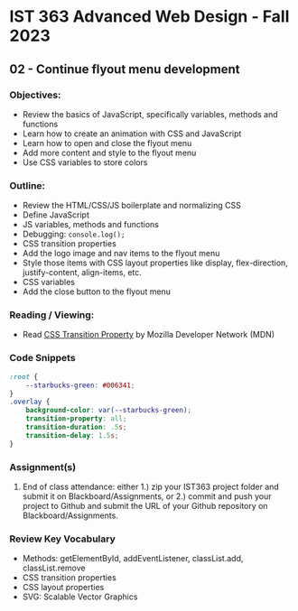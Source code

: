 # IST 363 Advanced Web Design - Fall 2023

## 02 - Continue flyout menu development

### Objectives:
* Review the basics of JavaScript, specifically variables, methods and functions
* Learn how to create an animation with CSS and JavaScript
* Learn how to open and close the flyout menu
* Add more content and style to the flyout menu
* Use CSS variables to store colors

### Outline:
* Review the HTML/CSS/JS boilerplate and normalizing CSS
* Define JavaScript
* JS variables, methods and functions
* Debugging: `console.log();`
* CSS transition properties
* Add the logo image and nav items to the flyout menu
* Style those items with CSS layout properties like display, flex-direction, justify-content, align-items, etc.
* CSS variables
* Add the close button to the flyout menu

### Reading / Viewing:
* Read [CSS Transition Property](https://developer.mozilla.org/en-US/docs/Web/CSS/transition) by Mozilla Developer Network (MDN)

### Code Snippets
```css
:root {
    --starbucks-green: #006341;
}
.overlay {
    background-color: var(--starbucks-green);
    transition-property: all;
    transition-duration: .5s;
    transition-delay: 1.5s;
}
```

### Assignment(s)
1. End of class attendance: either 1.) zip your IST363 project folder and submit it on Blackboard/Assignments, or 2.) commit and push your project to Github and submit the URL of your Github repository on Blackboard/Assignments.

### Review Key Vocabulary
* Methods: getElementById, addEventListener, classList.add, classList.remove
* CSS transition properties
* CSS layout properties
* SVG: Scalable Vector Graphics
